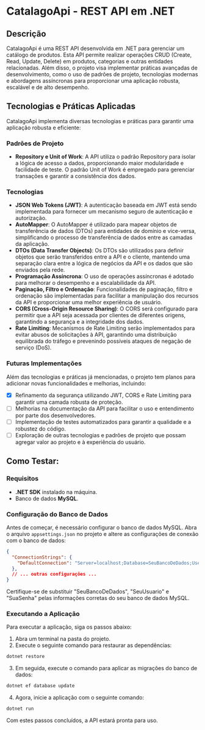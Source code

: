 # CatalagoApi - REST API em .NET

## Descrição

CatalagoApi é uma REST API desenvolvida em .NET para gerenciar um catálogo de produtos. Esta API permite realizar operações CRUD (Create, Read, Update, Delete) em produtos, categorias e outras entidades relacionadas. Além disso, o projeto visa implementar práticas avançadas de desenvolvimento, como o uso de padrões de projeto, tecnologias modernas e abordagens assíncronas para proporcionar uma aplicação robusta, escalável e de alto desempenho.

## Tecnologias e Práticas Aplicadas

CatalagoApi implementa diversas tecnologias e práticas para garantir uma aplicação robusta e eficiente:

### Padrões de Projeto

- **Repository e Unit of Work**: A API utiliza o padrão Repository para isolar a lógica de acesso a dados, proporcionando maior modularidade e facilidade de teste. O padrão Unit of Work é empregado para gerenciar transações e garantir a consistência dos dados.

### Tecnologias

- **JSON Web Tokens (JWT)**: A autenticação baseada em JWT está sendo implementada para fornecer um mecanismo seguro de autenticação e autorização.
- **AutoMapper**: O AutoMapper é utilizado para mapear objetos de transferência de dados (DTOs) para entidades de domínio e vice-versa, simplificando o processo de transferência de dados entre as camadas da aplicação.
- **DTOs (Data Transfer Objects)**: Os DTOs são utilizados para definir objetos que serão transferidos entre a API e o cliente, mantendo uma separação clara entre a lógica de negócios da API e os dados que são enviados pela rede.
- **Programação Assíncrona**: O uso de operações assíncronas é adotado para melhorar o desempenho e a escalabilidade da API.
- **Paginação, Filtro e Ordenação**: Funcionalidades de paginação, filtro e ordenação são implementadas para facilitar a manipulação dos recursos da API e proporcionar uma melhor experiência de usuário.
- **CORS (Cross-Origin Resource Sharing)**: O CORS será configurado para permitir que a API seja acessada por clientes de diferentes origens, garantindo a segurança e a integridade dos dados.
- **Rate Limiting**: Mecanismos de Rate Limiting serão implementados para evitar abusos de solicitações à API, garantindo uma distribuição equilibrada do tráfego e prevenindo possíveis ataques de negação de serviço (DoS).

### Futuras Implementações

Além das tecnologias e práticas já mencionadas, o projeto tem planos para adicionar novas funcionalidades e melhorias, incluindo:

- [x] Refinamento da segurança utilizando JWT, CORS e Rate Limiting para garantir uma camada robusta de proteção.
- [ ] Melhorias na documentação da API para facilitar o uso e entendimento por parte dos desenvolvedores.
- [ ] Implementação de testes automatizados para garantir a qualidade e a robustez do código.
- [ ] Exploração de outras tecnologias e padrões de projeto que possam agregar valor ao projeto e à experiência do usuário.
      
## Como Testar:

### Requisitos

- **.NET SDK** instalado na máquina.
- Banco de dados **MySQL**.

### Configuração do Banco de Dados

Antes de começar, é necessário configurar o banco de dados MySQL. Abra o arquivo `appsettings.json` no projeto e altere as configurações de conexão com o banco de dados:

```json
{
  "ConnectionStrings": {
    "DefaultConnection": "Server=localhost;Database=SeuBancoDeDados;User Id=SeuUsuario;Password=SuaSenha;"
  },
  // ... outras configurações ...
}
```

Certifique-se de substituir "SeuBancoDeDados", "SeuUsuario" e "SuaSenha" pelas informações corretas do seu banco de dados MySQL.

### Executando a Aplicação

Para executar a aplicação, siga os passos abaixo:

1. Abra um terminal na pasta do projeto.
2. Execute o seguinte comando para restaurar as dependências:

```bash
dotnet restore
```

3. Em seguida, execute o comando para aplicar as migrações do banco de dados:

```bash
dotnet ef database update
```

4. Agora, inicie a aplicação com o seguinte comando:

```bash
dotnet run
```

Com estes passos concluídos, a API estará pronta para uso.
